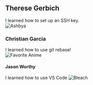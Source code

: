 ## Therese Gerbich  
I learned how to set up an SSH key.  
![Ashbya](https://external-content.duckduckgo.com/iu/?u=https%3A%2F%2Ftse4.mm.bing.net%2Fth%3Fid%3DOIP.2pjhE4wSkpC6e-nSWGg6wwAAAA%26pid%3DApi&f=1&ipt=e927be6ddbde81f8f022e977e50480d247835ef4e85ae03ccad19d0e23779782&ipo=images)

### Christian Garcia
I learned how to use git rebase!  
![Favorite Anime](https://external-content.duckduckgo.com/iu/?u=https%3A%2F%2Ftse3.mm.bing.net%2Fth%3Fid%3DOIP.IpgoxBgDb_rvvQaMuRbTXAHaEL%26pid%3DApi&f=1&ipt=7c54a96bfcab5fa73262e3f54a96307ef50e3693e68c62f98e3bcb96fb56b04b&ipo=images)

#### Jason Worthy
I learned how to use VS Code
![Bleach](https://external-content.duckduckgo.com/iu/?u=http%3A%2F%2Fimages4.fanpop.com%2Fimage%2Fphotos%2F17200000%2FIchigo-bleach-anime-17298866-1727-2560.jpg&f=1&nofb=1&ipt=4671c9ce7c38cd795b83ed14b2815dd5b12849400be30480705283dc222b5ff5&ipo=images)
